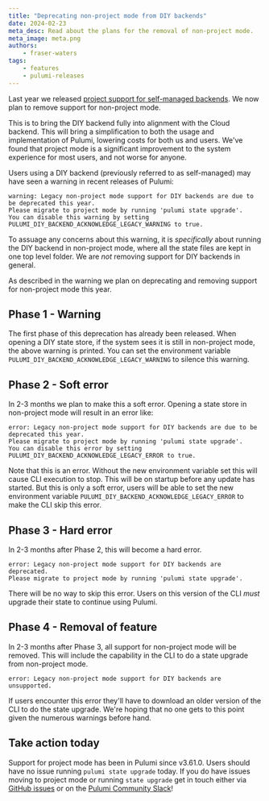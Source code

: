 ```yaml
---
title: "Deprecating non-project mode from DIY backends"
date: 2024-02-23
meta_desc: Read about the plans for the removal of non-project mode.
meta_image: meta.png
authors:
    - fraser-waters
tags:
    - features
    - pulumi-releases
---
```


Last year we released [project support for self-managed backends](/blog/project-scoped-stacks-in-self-managed-backend/). We now plan to remove support for non-project mode.

This is to bring the DIY backend fully into alignment with the Cloud backend. This will bring a simplification to both the usage and implementation of Pulumi, lowering costs for both us and users. We've found that project mode is a significant improvement to the system experience for most users, and not worse for anyone.

<!--more-->

Users using a DIY backend (previously referred to as self-managed) may have seen a warning in recent releases of Pulumi:

```
warning: Legacy non-project mode support for DIY backends are due to be deprecated this year.
Please migrate to project mode by running 'pulumi state upgrade'.
You can disable this warning by setting PULUMI_DIY_BACKEND_ACKNOWLEDGE_LEGACY_WARNING to true.
```

To assuage any concerns about this warning, it is _specifically_ about running the DIY backend in non-project mode, where all the state files are kept in one top level folder. We are _not_ removing support for DIY backends in general.

As described in the warning we plan on deprecating and removing support for non-project mode this year.

## Phase 1 - Warning

The first phase of this deprecation has already been released. When opening a DIY state store, if the system sees it is still in non-project mode, the above warning is printed. You can set the environment variable `PULUMI_DIY_BACKEND_ACKNOWLEDGE_LEGACY_WARNING` to silence this warning.

## Phase 2 - Soft error

In 2-3 months we plan to make this a soft error. Opening a state store in non-project mode will result in an error like:

```
error: Legacy non-project mode support for DIY backends are due to be deprecated this year.
Please migrate to project mode by running 'pulumi state upgrade'.
You can disable this error by setting PULUMI_DIY_BACKEND_ACKNOWLEDGE_LEGACY_ERROR to true.
```

Note that this is an error. Without the new environment variable set this will cause CLI execution to stop. This will be on startup before any update has started. But this is only a soft error, users will be able to set the new environment variable `PULUMI_DIY_BACKEND_ACKNOWLEDGE_LEGACY_ERROR` to make the CLI skip this error.

## Phase 3 - Hard error

In 2-3 months after Phase 2, this will become a hard error.

```
error: Legacy non-project mode support for DIY backends are deprecated.
Please migrate to project mode by running 'pulumi state upgrade'.
```

There will be no way to skip this error. Users on this version of the CLI _must_ upgrade their state to continue using Pulumi.

## Phase 4 - Removal of feature

In 2-3 months after Phase 3, all support for non-project mode will be removed. This will include the capability in the CLI to do a state upgrade from non-project mode.

```
error: Legacy non-project mode support for DIY backends are unsupported.
```

If users encounter this error they'll have to download an older version of the CLI to do the state upgrade. We're hoping that no one gets to this point given the numerous warnings before hand.

## Take action today

Support for project mode has been in Pulumi since v3.61.0. Users should have no issue running `pulumi state upgrade` today. If you do have issues moving to project mode or running `state upgrade` get in touch either via [GitHub issues](https://github.com/pulumi/pulumi/issues) or on the [Pulumi Community Slack](https://slack.pulumi.com/)!
